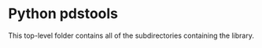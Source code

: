 # Python pdstools

This top-level folder contains all of the subdirectories containing the library. 